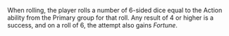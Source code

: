 When rolling, the player rolls a number of 6-sided dice equal to the Action ability from the Primary group for that roll. Any result of 4 or higher is a success, and on a roll of 6, the attempt also gains *Fortune*.

